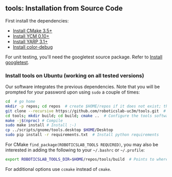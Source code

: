 ## tools: Installation from Source Code

First install the dependencies:
- [Install CMake 3.5+](https://github.com/roboticslab-uc3m/installation-guides/blob/master/install-cmake.md/)
- [Install YCM 0.10+](https://github.com/roboticslab-uc3m/installation-guides/blob/master/install-ycm.md/)
- [Install YARP 3.1+](https://github.com/roboticslab-uc3m/installation-guides/blob/master/install-yarp.md/)
- [Install color-debug](https://github.com/roboticslab-uc3m/color-debug)

For unit testing, you'll need the googletest source package. Refer to [Install googletest](https://github.com/roboticslab-uc3m/installation-guides/blob/master/install-googletest.md/).

### Install tools on Ubuntu (working on all tested versions)

Our software integrates the previous dependencies. Note that you will be prompted for your password upon using `sudo` a couple of times:

```bash
cd  # go home
mkdir -p repos; cd repos  # create $HOME/repos if it does not exist; then, enter it
git clone --recursive https://github.com/roboticslab-uc3m/tools.git  # Download tools software from the repository; Use --recursive to get embedded repositories (technically, git submodules)
cd tools; mkdir build; cd build; cmake ..  # Configure the tools software
make -j$(nproc) # Compile
sudo make install # Install :-)
cp ../scripts/gnome/tools.desktop $HOME/Desktop
sudo pip install -r requirements.txt  # Install python requirements
```

For CMake `find_package(ROBOTICSLAB_TOOLS REQUIRED)`, you may also be interested in adding the following to your `~/.bashrc` or `~/.profile`:
```bash
export ROBOTICSLAB_TOOLS_DIR=$HOME/repos/tools/build  # Points to where TEOConfig.cmake is generated upon running CMake
```

For additional options use `ccmake` instead of `cmake`.
